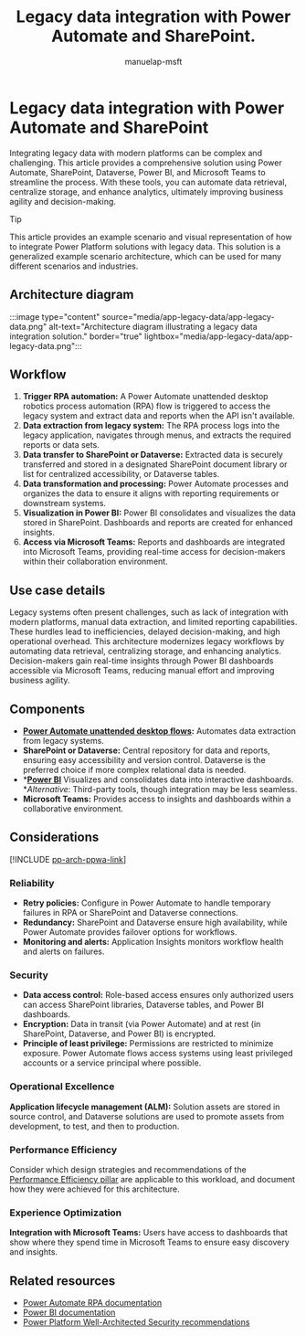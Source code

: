 ﻿---
title: Legacy data integration with Power Automate and SharePoint.
description: Learn how to integrate legacy data with modern platforms using Power Automate, SharePoint, Dataverse, Power BI, and Microsoft Teams.
#customer intent: As a Power Platform user, I want to integrate legacy data with modern platforms so that I can streamline data retrieval and enhance analytics.
author: manuelap-msft
ms.subservice: architecture-center
ms.topic: example-scenario
ms.date: 03/21/2025
ms.author: mapichle
ms.reviewer: pankajsharma2087
contributors: 
  - manuelap-msft
search.audienceType: 
  - admin
  - flowmaker
---

# Legacy data integration with Power Automate and SharePoint


Integrating legacy data with modern platforms can be complex and challenging. This article provides a comprehensive solution using Power Automate, SharePoint, Dataverse, Power BI, and Microsoft Teams to streamline the process. With these tools, you can automate data retrieval, centralize storage, and enhance analytics, ultimately improving business agility and decision-making.

> [!TIP]
> This article provides an example scenario and visual representation of how to integrate Power Platform solutions with legacy data. This solution is a generalized example scenario architecture, which can be used for many different scenarios and industries.


## Architecture diagram

:::image type="content" source="media/app-legacy-data/app-legacy-data.png" alt-text="Architecture diagram illustrating a legacy data integration solution." border="true" lightbox="media/app-legacy-data/app-legacy-data.png":::

## Workflow

1. **Trigger RPA automation:** A Power Automate unattended desktop robotics process automation (RPA) flow is triggered to access the legacy system and extract data and reports when the API isn't available.
1. **Data extraction from legacy system:** The RPA process logs into the legacy application, navigates through menus, and extracts the required reports or data sets.
1. **Data transfer to SharePoint or Dataverse:** Extracted data is securely transferred and stored in a designated SharePoint document library or list for centralized accessibility, or Dataverse tables.
1. **Data transformation and processing:** Power Automate processes and organizes the data to ensure it aligns with reporting requirements or downstream systems.
1. **Visualization in Power BI:** Power BI consolidates and visualizes the data stored in SharePoint. Dashboards and reports are created for enhanced insights.
1. **Access via Microsoft Teams:** Reports and dashboards are integrated into Microsoft Teams, providing real-time access for decision-makers within their collaboration environment.

## Use case details

Legacy systems often present challenges, such as lack of integration with modern platforms, manual data extraction, and limited reporting capabilities. These hurdles lead to inefficiencies, delayed decision-making, and high operational overhead. This architecture modernizes legacy workflows by automating data retrieval, centralizing storage, and enhancing analytics. Decision-makers gain real-time insights through Power BI dashboards accessible via Microsoft Teams, reducing manual effort and improving business agility.

## Components

- **[Power Automate unattended desktop flows](/power-automate/desktop-flows/run-unattended-desktop-flows):** Automates data extraction from legacy systems.
- **SharePoint or Dataverse:** Central repository for data and reports, ensuring easy accessibility and version control. Dataverse is the preferred choice if more complex relational data is needed.
- ***[Power BI](/power-bi/)** Visualizes and consolidates data into interactive dashboards.  
**Alternative*: Third-party tools, though integration may be less seamless.
- **Microsoft Teams:** Provides access to insights and dashboards within a collaborative environment.

## Considerations

[!INCLUDE [pp-arch-ppwa-link](../../includes/pp-arch-ppwa-link.md)]

### Reliability

- **Retry policies:** Configure in Power Automate to handle temporary failures in RPA or SharePoint and Dataverse connections.
- **Redundancy:** SharePoint and Dataverse ensure high availability, while Power Automate provides failover options for workflows.
- **Monitoring and alerts:** Application Insights monitors workflow health and alerts on failures.

### Security

- **Data access control:** Role-based access ensures only authorized users can access SharePoint libraries, Dataverse tables, and Power BI dashboards.
- **Encryption:** Data in transit (via Power Automate) and at rest (in SharePoint, Dataverse, and Power BI) is encrypted.
- **Principle of least privilege:** Permissions are restricted to minimize exposure. Power Automate flows access systems using least privileged accounts or a service principal where possible.

### Operational Excellence

**Application lifecycle management (ALM):** Solution assets are stored in source control, and Dataverse solutions are used to promote assets from development, to test, and then to production.

### Performance Efficiency

Consider which design strategies and recommendations of the [Performance Efficiency pillar](/power-platform/well-architected/performance-efficiency/checklist) are applicable to this workload, and document how they were achieved for this architecture.

### Experience Optimization

**Integration with Microsoft Teams:** Users have access to dashboards that show where they spend time in Microsoft Teams to ensure easy discovery and insights.

## Related resources

- [Power Automate RPA documentation](/power-automate/desktop-flows/introduction)
- [Power BI documentation](/power-bi)
- [Power Platform Well-Architected Security recommendations](/power-platform/well-architected/security/)
